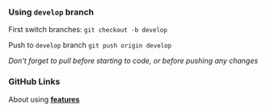 


### Using `develop` branch
First switch branches:
`git checkout -b develop`

Push to `develop` branch
`git push origin develop`


*Don't forget to pull before starting to code, or before pushing any changes*


### GitHub Links

About using [**features**](https://www.github.com/features)

